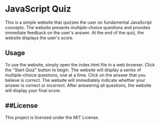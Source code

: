# JavaScript Quiz
This is a simple website that quizzes the user on fundamental JavaScript concepts. The website presents multiple-choice questions and provides immediate feedback on the user's answer. At the end of the quiz, the website displays the user's score.

## Usage
To use the website, simply open the index.html file in a web browser. Click the "Start Quiz" button to begin. The website will display a series of multiple-choice questions, one at a time. Click on the answer that you believe is correct. The website will immediately indicate whether your answer is correct or incorrect. After answering all questions, the website will display your final score.

## ##License
This project is licensed under the MIT License.